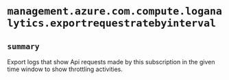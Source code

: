 # `management.azure.com.compute.loganalytics.exportrequestratebyinterval`

## `summary`
Export logs that show Api requests made by this subscription in the given time window to show throttling activities.


